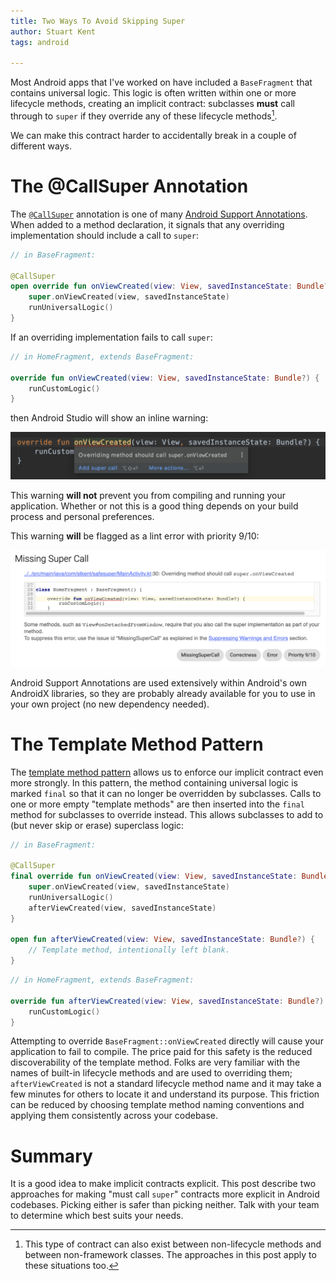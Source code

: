 ```yaml
---
title: Two Ways To Avoid Skipping Super
author: Stuart Kent
tags: android

---
```


Most Android apps that I've worked on have included a `BaseFragment` that contains universal logic. This logic is often written within one or more lifecycle methods, creating an implicit contract: subclasses **must** call through to `super` if they override any of these lifecycle methods[^1].

We can make this contract harder to accidentally break in a couple of different ways.

# The @CallSuper Annotation

The [`@CallSuper`](https://developer.android.com/reference/kotlin/androidx/annotation/CallSuper) annotation is one of many [Android Support Annotations](https://developer.android.com/studio/write/annotations). When added to a method declaration, it signals that any overriding implementation should include a call to `super`:

```kotlin
// in BaseFragment:

@CallSuper
open override fun onViewCreated(view: View, savedInstanceState: Bundle?) {
    super.onViewCreated(view, savedInstanceState)
    runUniversalLogic()
}
```

If an overriding implementation fails to call `super`:
 
```kotlin
// in HomeFragment, extends BaseFragment:

override fun onViewCreated(view: View, savedInstanceState: Bundle?) {
    runCustomLogic()
}
```

then Android Studio will show an inline warning:

<div class="image-container">
  <img
    src="/assets/images/two-ways-to-avoid-skipping-super-android-studio-warning-opt.png"
    alt="A screenshot of Android Studio showing the warning 'Overriding method should call super.onViewCreated'."
  />
</div>

This warning **will not** prevent you from compiling and running your application. Whether or not this is a good thing depends on your build process and personal preferences.

This warning **will** be flagged as a lint error with priority 9/10:

<div class="image-container">
  <img
    src="/assets/images/two-ways-to-avoid-skipping-super-lint-error-opt.png"
    alt="A screenshot of an Android lint report including an error of type MissingSuperCall."
  />
</div>

Android Support Annotations are used extensively within Android's own AndroidX libraries, so they are probably already available for you to use in your own project (no new dependency needed).

# The Template Method Pattern

The [template method pattern](https://en.wikipedia.org/wiki/Template_method_pattern) allows us to enforce our implicit contract even more strongly. In this pattern, the method containing universal logic is marked `final` so that it can no longer be overridden by subclasses. Calls to one or more empty "template methods" are then inserted into the `final` method for subclasses to override instead. This allows subclasses to add to (but never skip or erase) superclass logic:

```kotlin
// in BaseFragment:

@CallSuper
final override fun onViewCreated(view: View, savedInstanceState: Bundle?) {
    super.onViewCreated(view, savedInstanceState)
    runUniversalLogic()
    afterViewCreated(view, savedInstanceState)
}

open fun afterViewCreated(view: View, savedInstanceState: Bundle?) {
    // Template method, intentionally left blank.
}
```

```kotlin
// in HomeFragment, extends BaseFragment:

override fun afterViewCreated(view: View, savedInstanceState: Bundle?) {
    runCustomLogic()
}
```

Attempting to override `BaseFragment::onViewCreated` directly will cause your application to fail to compile. The price paid for this safety is the reduced discoverability of the template method. Folks are very familiar with the names of built-in lifecycle methods and are used to overriding them; `afterViewCreated` is not a standard lifecycle method name and it may take a few minutes for others to locate it and understand its purpose. This friction can be reduced by choosing template method naming conventions and applying them consistently across your codebase.

# Summary

It is a good idea to make implicit contracts explicit. This post describe two approaches for making "must call `super`" contracts more explicit in Android codebases. Picking either is safer than picking neither. Talk with your team to determine which best suits your needs.

[^1]: This type of contract can also exist between non-lifecycle methods and between non-framework classes. The approaches in this post apply to these situations too.